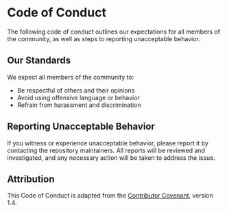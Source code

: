 # Code of Conduct

The following code of conduct outlines our expectations for all members of the community, as well as steps to reporting unacceptable behavior.

## Our Standards

We expect all members of the community to:

- Be respectful of others and their opinions
- Avoid using offensive language or behavior
- Refrain from harassment and discrimination

## Reporting Unacceptable Behavior

If you witness or experience unacceptable behavior, please report it by contacting the repository maintainers. All reports will be reviewed and investigated, and any necessary action will be taken to address the issue.

## Attribution

This Code of Conduct is adapted from the [Contributor Covenant](https://www.contributor-covenant.org/), version 1.4.
